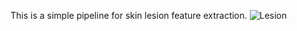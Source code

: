 This is a simple pipeline for skin lesion feature extraction.
![Lesion](https://nuradhianti.github.com/images/nv0043.jpg)
